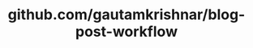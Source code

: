 ---
layout: post
title: github.com/gautamkrishnar/blog-post-workflow
categories: link
tags: [انگلیسی, برنامه‌نویسی]
---